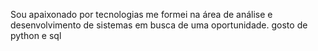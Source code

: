 Sou apaixonado por tecnologias me formei na área de análise e desenvolvimento de sistemas em busca de uma oportunidade.
gosto de python e sql 
